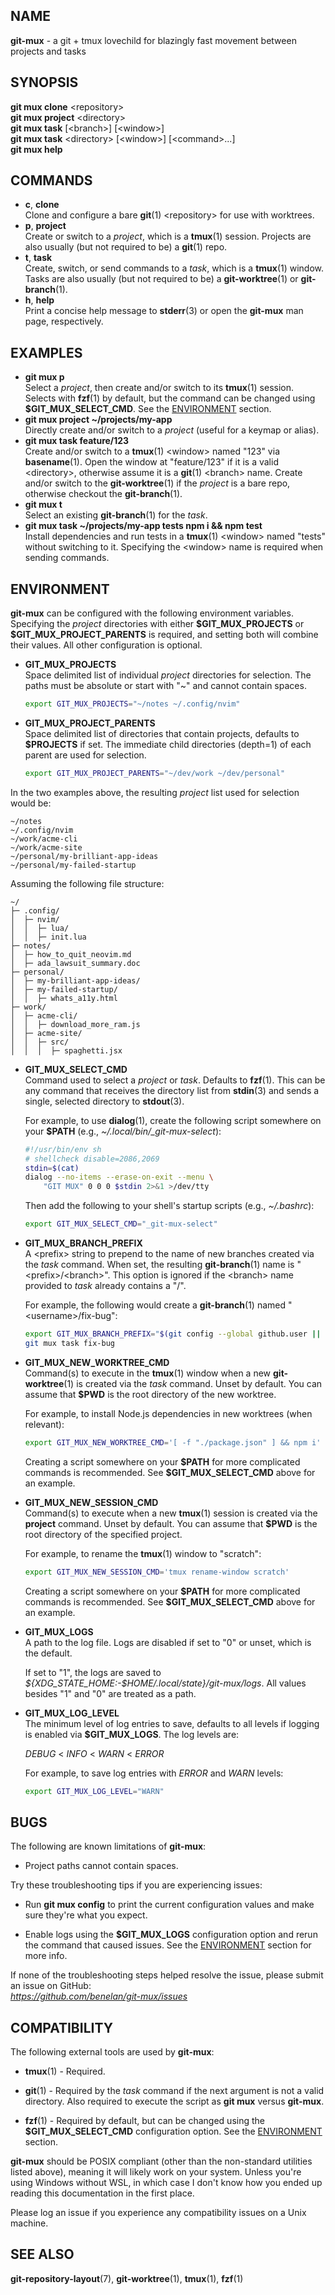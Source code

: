 ## NAME

**git-mux** - a git + tmux lovechild for blazingly fast movement between
projects and tasks

## SYNOPSIS

**git mux clone** \<repository\>  
**git mux project** \<directory\>  
**git mux task** \[\<branch\>\] \[\<window\>\]  
**git mux task** \<directory\> \[\<window\>\] \[\<command\>...\]  
**git mux help**

## COMMANDS

- **c**, **clone**  
  Clone and configure a bare **git**(1) \<repository\> for use with
  worktrees.
- **p**, **project**  
  Create or switch to a _project_, which is a **tmux**(1) session.
  Projects are also usually (but not required to be) a **git**(1)
  repo.
- **t**, **task**  
  Create, switch, or send commands to a _task_, which is a **tmux**(1)
  window. Tasks are also usually (but not required to be) a
  **git-worktree**(1) or **git-branch**(1).
- **h**, **help**  
  Print a concise help message to **stderr**(3) or open the
  **git-mux** man page, respectively.

## EXAMPLES

- **git mux p**  
  Select a _project_, then create and/or switch to its **tmux**(1)
  session. Selects with **fzf**(1) by default, but the command can be
  changed using **\$GIT_MUX_SELECT_CMD**. See the [ENVIRONMENT](#environment)
  section.
- **git mux project \~/projects/my-app**  
  Directly create and/or switch to a _project_ (useful for a keymap or
  alias).
- **git mux task feature/123**  
  Create and/or switch to a **tmux**(1) \<window\> named "123" via
  **basename**(1). Open the window at "feature/123" if it is a valid
  \<directory\>, otherwise assume it is a **git**(1) \<branch\> name.
  Create and/or switch to the **git-worktree**(1) if the _project_ is
  a bare repo, otherwise checkout the **git-branch**(1).
- **git mux t**  
  Select an existing **git-branch**(1) for the _task_.
- **git mux task \~/projects/my-app tests npm i && npm test**  
  Install dependencies and run tests in a **tmux**(1) \<window\> named
  "tests" without switching to it. Specifying the \<window\> name is
  required when sending commands.

## ENVIRONMENT

**git-mux** can be configured with the following environment variables.
Specifying the _project_ directories with either **\$GIT_MUX_PROJECTS**
or **\$GIT_MUX_PROJECT_PARENTS** is required, and setting both will
combine their values. All other configuration is optional.

- **GIT_MUX_PROJECTS**  
  Space delimited list of individual _project_ directories for
  selection. The paths must be absolute or start with "\~" and cannot
  contain spaces.

  ```sh
  export GIT_MUX_PROJECTS="~/notes ~/.config/nvim"
  ```

- **GIT_MUX_PROJECT_PARENTS**  
  Space delimited list of directories that contain projects, defaults
  to **\$PROJECTS** if set. The immediate child directories (depth=1)
  of each parent are used for selection.

  ```sh
  export GIT_MUX_PROJECT_PARENTS="~/dev/work ~/dev/personal"
  ```

In the two examples above, the resulting _project_ list used for
selection would be:

```text
~/notes
~/.config/nvim
~/work/acme-cli
~/work/acme-site
~/personal/my-brilliant-app-ideas
~/personal/my-failed-startup
```

Assuming the following file structure:

```text
~/
├─ .config/
│  ├─ nvim/
│  │  ├─ lua/
│  │  ├─ init.lua
├─ notes/
│  ├─ how_to_quit_neovim.md
│  ├─ ada_lawsuit_summary.doc
├─ personal/
│  ├─ my-brilliant-app-ideas/
│  ├─ my-failed-startup/
│  │  ├─ whats_a11y.html
├─ work/
│  ├─ acme-cli/
│  │  ├─ download_more_ram.js
│  ├─ acme-site/
│  │  ├─ src/
│  │  │  ├─ spaghetti.jsx
```

- **GIT_MUX_SELECT_CMD**  
  Command used to select a _project_ or _task_. Defaults to
  **fzf**(1). This can be any command that receives the directory list
  from **stdin**(3) and sends a single, selected directory to
  **stdout**(3).

  For example, to use **dialog**(1), create the following script
  somewhere on your **\$PATH** (e.g.,
  _\~/.local/bin/\_git-mux-select_):

  ```sh
  #!/usr/bin/env sh
  # shellcheck disable=2086,2069
  stdin=$(cat)
  dialog --no-items --erase-on-exit --menu \
      "GIT MUX" 0 0 0 $stdin 2>&1 >/dev/tty
  ```

  Then add the following to your shell's startup scripts (e.g.,
  _\~/.bashrc_):

  ```sh
  export GIT_MUX_SELECT_CMD="_git-mux-select"
  ```

- **GIT_MUX_BRANCH_PREFIX**  
  A \<prefix\> string to prepend to the name of new branches created
  via the _task_ command. When set, the resulting **git-branch**(1)
  name is "\<prefix\>/\<branch\>". This option is ignored if the
  \<branch\> name provided to _task_ already contains a "/".

  For example, the following would create a **git-branch**(1) named
  "\<username\>/fix-bug":

  ```sh
  export GIT_MUX_BRANCH_PREFIX="$(git config --global github.user || id -un)"
  git mux task fix-bug
  ```

- **GIT_MUX_NEW_WORKTREE_CMD**  
  Command(s) to execute in the **tmux**(1) window when a new
  **git-worktree**(1) is created via the _task_ command. Unset by
  default. You can assume that **\$PWD** is the root directory of the
  new worktree.

  For example, to install Node.js dependencies in new worktrees (when
  relevant):

  ```sh
  export GIT_MUX_NEW_WORKTREE_CMD='[ -f "./package.json" ] && npm i'
  ```

  Creating a script somewhere on your **\$PATH** for more complicated
  commands is recommended. See **\$GIT_MUX_SELECT_CMD** above for an
  example.

- **GIT_MUX_NEW_SESSION_CMD**  
  Command(s) to execute when a new **tmux**(1) session is created via
  the **project** command. Unset by default. You can assume that
  **\$PWD** is the root directory of the specified project.

  For example, to rename the **tmux**(1) window to "scratch":

  ```sh
  export GIT_MUX_NEW_SESSION_CMD='tmux rename-window scratch'
  ```

  Creating a script somewhere on your **\$PATH** for more complicated
  commands is recommended. See **\$GIT_MUX_SELECT_CMD** above for an
  example.

- **GIT_MUX_LOGS**  
  A path to the log file. Logs are disabled if set to "0" or unset,
  which is the default.

  If set to "1", the logs are saved to
  _\${XDG_STATE_HOME:-$HOME/.local/state}/git-mux/logs_. All values
  besides "1" and "0" are treated as a path.

- **GIT_MUX_LOG_LEVEL**  
  The minimum level of log entries to save, defaults to all levels if
  logging is enabled via **\$GIT_MUX_LOGS**. The log levels are:

  _DEBUG_ \< _INFO_ \< _WARN_ \< _ERROR_

  For example, to save log entries with _ERROR_ and _WARN_ levels:

  ```sh
  export GIT_MUX_LOG_LEVEL="WARN"
  ```

## BUGS

The following are known limitations of **git-mux**:

- Project paths cannot contain spaces.

Try these troubleshooting tips if you are experiencing issues:

- Run **git mux config** to print the current configuration values and
  make sure they're what you expect.

- Enable logs using the **\$GIT_MUX_LOGS** configuration option and
  rerun the command that caused issues. See the [ENVIRONMENT](#environment) section
  for more info.

If none of the troubleshooting steps helped resolve the issue, please
submit an issue on GitHub:  
*<https://github.com/benelan/git-mux/issues>*

## COMPATIBILITY

The following external tools are used by **git-mux**:

- **tmux**(1) - Required.

- **git**(1) - Required by the _task_ command if the next argument is
  not a valid directory. Also required to execute the script as **git
  mux** versus **git-mux**.

- **fzf**(1) - Required by default, but can be changed using the
  **\$GIT_MUX_SELECT_CMD** configuration option. See the
  [ENVIRONMENT](#environment) section.

**git-mux** should be POSIX compliant (other than the non-standard
utilities listed above), meaning it will likely work on your system.
Unless you're using Windows without WSL, in which case I don't know how
you ended up reading this documentation in the first place.

Please log an issue if you experience any compatibility issues on a Unix
machine.

## SEE ALSO

**git-repository-layout**(7), **git-worktree**(1), **tmux**(1),
**fzf**(1)
